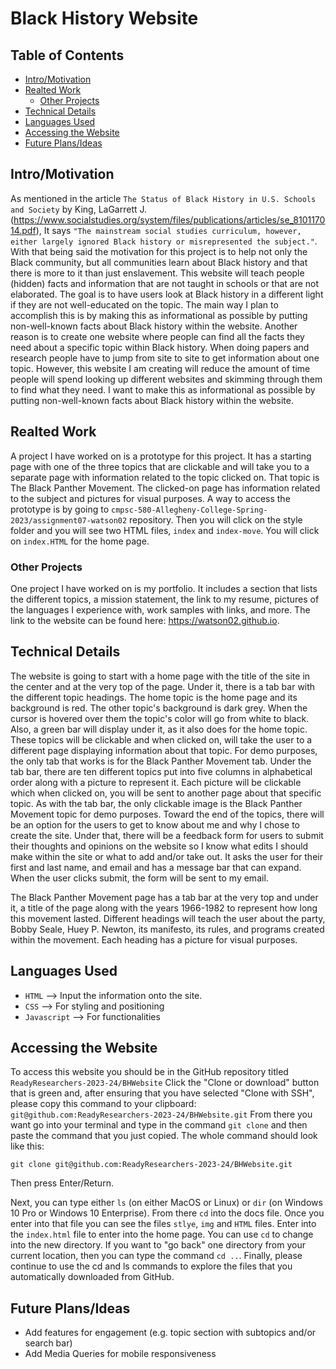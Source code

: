 # Black History Website

## Table of Contents

* [Intro/Motivation](#Intro/Motivation)
* [Realted Work](#Realted-Work)
  + [Other Projects](#Other-Projects)
* [Technical Details](#Technical-Details)
* [Languages Used](#Languages-Used)
* [Accessing the Website](#Accessing-the-Website)
* [Future Plans/Ideas](#Future-Plans/Ideas)

## Intro/Motivation

As mentioned in the article `The Status of Black History in U.S. Schools and Society` by King, LaGarrett J. (https://www.socialstudies.org/system/files/publications/articles/se_810117014.pdf), It says `"The mainstream social studies curriculum, however, either largely ignored Black history or misrepresented the subject."`. With that being said the motivation for this project is to help not only the Black community, but all communities learn about Black history and that there is more to it than just enslavement. This website will teach people (hidden) facts and information that are not taught in schools or that are not elaborated. The goal is to have users look at Black history in a different light if they are not well-educated on the topic. The main way I plan to accomplish this is by making this as informational as possible by putting non-well-known facts about Black history within the website. Another reason is to create one website where people can find all the facts they need about a specific topic within Black history. When doing papers and research people have to jump from site to site to get information about one topic. However, this website I am creating will reduce the amount of time people will spend looking up different websites and skimming through them to find what they need. I want to make this as informational as possible by putting non-well-known facts about Black history within the website.

## Realted Work

A project I have worked on is a prototype for this project. It has a starting page with one of the three topics that are clickable and will take you to a separate page with information related to the topic clicked on. That topic is The Black Panther Movement. The clicked-on page has information related to the subject and pictures for visual purposes. A way to access the prototype is by going to `cmpsc-580-Allegheny-College-Spring-2023/assignment07-watson02` repository. Then you will click on the style folder and you will see two HTML files, `index` and `index-move`. You will click on `index.HTML` for the home page.

### Other Projects

One project I have worked on is my portfolio. It includes a section that lists the different topics, a mission statement, the link to my resume, pictures of the languages I experience with, work samples with links, and more. The link to the website can be found here: https://watson02.github.io.


## Technical Details

The website is going to start with a home page with the title of the site in the center and at the very top of the page. Under it, there is a tab bar with the different topic headings. The home topic is the home page and its background is red. The other topic's background is dark grey. When the cursor is hovered over them the topic's color will go from white to black. Also, a green bar will display under it, as it also does for the home topic. These topics will be clickable and when clicked on, will take the user to a different page displaying information about that topic. For demo purposes, the only tab that works is for the Black Panther Movement tab. Under the tab bar, there are ten different topics put into five columns in alphabetical order along with a picture to represent it. Each picture will be clickable which when clicked on, you will be sent to another page about that specific topic. As with the tab bar, the only clickable image is the Black Panther Movement topic for demo purposes. Toward the end of the topics, there will be an option for the users to get to know about me and why I chose to create the site. Under that, there will be a feedback form for users to submit their thoughts and opinions on the website so I know what edits I should make within the site or what to add and/or take out. It asks the user for their first and last name, and email and has a message bar that can expand. When the user clicks submit, the form will be sent to my email.

The Black Panther Movement page has a tab bar at the very top and under it, a title of the page along with the years 1966-1982 to represent how long this movement lasted. Different headings will teach the user about the party, Bobby Seale, Huey P. Newton, its manifesto, its rules, and programs created within the movement. Each heading has a picture for visual purposes.

## Languages Used

- `HTML` --> Input the information onto the site.
- `CSS` --> For styling and positioning
- `Javascript` --> For functionalities

## Accessing the Website

To access this website you should be in the GitHub repository titled
`ReadyResearchers-2023-24/BHWebsite`
Click the "Clone or download" button that is green and, after ensuring that you have selected "Clone with SSH", please copy this command to your clipboard:
`git@github.com:ReadyResearchers-2023-24/BHWebsite.git`
From there you want go into your terminal and type in the command `git clone` and then paste the command that you just copied. The whole command should look like this:
```
git clone git@github.com:ReadyResearchers-2023-24/BHWebsite.git
```
Then press Enter/Return.

Next, you can type either `ls` (on either MacOS or Linux) or `dir` (on Windows 10 Pro or Windows 10 Enterprise). From there `cd` into the docs file. Once you enter into that file you can see the files `stlye`, `img` and `HTML` files. Enter into the `index.html` file to enter into the home page. You can use `cd` to change into the new directory. If you want to "go back" one directory from your current location, then you can type the command `cd ..`. Finally, please continue to use the cd and ls commands to explore the files that you automatically downloaded from GitHub.

## Future Plans/Ideas

- Add features for engagement (e.g. topic section with subtopics and/or search bar)
- Add Media Queries for mobile responsiveness

